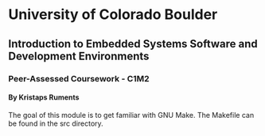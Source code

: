 # University of Colorado Boulder
## Introduction to Embedded Systems Software and Development Environments

### Peer-Assessed Coursework - C1M2
#### By Kristaps Ruments

The goal of this module is to get familiar with GNU Make.
The Makefile can be found in the src directory.
